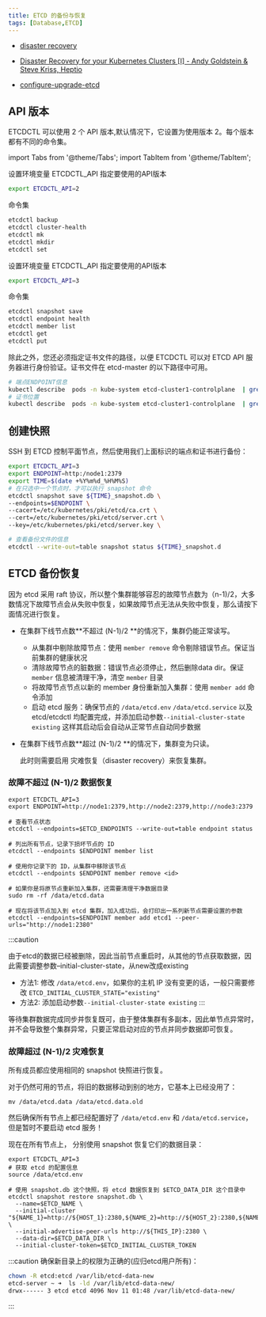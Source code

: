 ```yaml
---
title: ETCD 的备份与恢复
tags: [Database,ETCD]
---
```

- [disaster recovery](https://github.com/etcd-io/website/blob/main/content/en/docs/v3.5/op-guide/recovery.md) 

- [Disaster Recovery for your Kubernetes Clusters [I] - Andy Goldstein & Steve Kriss, Heptio](https://www.youtube.com/watch?v=qRPNuT080Hk)

- [configure-upgrade-etcd](https://kubernetes.io/docs/tasks/administer-cluster/configure-upgrade-etcd/#backing-up-an-etcd-cluster)

## API 版本

ETCDCTL 可以使用 2 个 API 版本,默认情况下，它设置为使用版本 2。每个版本都有不同的命令集。

import Tabs from '@theme/Tabs';
import TabItem from '@theme/TabItem';

<Tabs>

  <TabItem value="API Version2">

  设置环境变量 ETCDCTL_API 指定要使用的API版本

  ```bash
  export ETCDCTL_API=2
  ```

  命令集
  ```bash
  etcdctl backup
  etcdctl cluster-health
  etcdctl mk
  etcdctl mkdir
  etcdctl set
  ```  
  </TabItem>

  <TabItem value="API Version3">

  设置环境变量 ETCDCTL_API 指定要使用的API版本

  ```bash
  export ETCDCTL_API=3
  ```

  命令集
  ```bash
  etcdctl snapshot save 
  etcdctl endpoint health
  etcdctl member list
  etcdctl get
  etcdctl put
  ```
  </TabItem>

</Tabs>

除此之外，您还必须指定证书文件的路径，以便 ETCDCTL 可以对 ETCD API 服务器进行身份验证。证书文件在 etcd-master 的以下路径中可用。

```bash
# 端点ENDPOINT信息
kubectl describe  pods -n kube-system etcd-cluster1-controlplane  | grep advertise-client-urls
# 证书位置
kubectl describe  pods -n kube-system etcd-cluster1-controlplane  | grep pki
```

## 创建快照

SSH 到 ETCD 控制平面节点，然后使用我们上面标识的端点和证书进行备份：

```bash
export ETCDCTL_API=3
export ENDPOINT=http:/node1:2379
export TIME=$(date +%Y%m%d_%H%M%S)
# 在只选中一个节点时，才可以执行 snapshot 命令
etcdctl snapshot save ${TIME}_snapshot.db \
--endpoints=$ENDPOINT \
--cacert=/etc/kubernetes/pki/etcd/ca.crt \
--cert=/etc/kubernetes/pki/etcd/server.crt \
--key=/etc/kubernetes/pki/etcd/server.key \

# 查看备份文件的信息
etcdctl --write-out=table snapshot status ${TIME}_snapshot.d
```

## ETCD 备份恢复

因为 etcd 采用 raft 协议，所以整个集群能够容忍的故障节点数为（n-1)/2，大多数情况下故障节点会从失败中恢复，如果故障节点无法从失败中恢复，那么请按下面情况进行恢复。

- 在集群下线节点数**不超过 (N-1)/2 **的情况下，集群仍能正常读写。
  - 从集群中剔除故障节点：使用 `member remove` 命令剔除错误节点。保证当前集群的健康状况
  - 清除故障节点的脏数据：错误节点必须停止，然后删除data dir。保证 `member` 信息被清理干净，清空 `member` 目录
  - 将故障节点节点以新的 member 身份重新加入集群：使用 `member add` 命令添加
  - 启动 etcd 服务：确保节点的 `/data/etcd.env` `/data/etcd.service` 以及 etcd/etcdctl 均配置完成，并添加启动参数`--initial-cluster-state existing` 这样其启动后会自动从正常节点自动同步数据

- 在集群下线节点数**超过 (N-1)/2 **的情况下，集群变为只读。

  此时则需要启用 灾难恢复（disaster recovery）来恢复集群。

### 故障不超过 (N-1)/2 数据恢复

```shell
export ETCDCTL_API=3
export ENDPOINT=http://node1:2379,http://node2:2379,http://node3:2379

# 查看节点状态
etcdctl --endpoints=$ETCD_ENDPOINTS --write-out=table endpoint status

# 列出所有节点，记录下损坏节点的 ID
etcdctl --endpoints $ENDPOINT member list

# 使用你记录下的 ID，从集群中移除该节点
etcdctl --endpoints $ENDPOINT member remove <id>

# 如果你是将原节点重新加入集群，还需要清理干净数据目录
sudo rm -rf /data/etcd.data

# 现在将该节点加入到 etcd 集群，加入成功后，会打印出一系列新节点需要设置的参数
etcdctl --endpoints=$ENDPOINT member add etcd1 --peer-urls="http://node1:2380"
```

<!-- 
或者恢复这个故障节点
```bash
ETCDCTL_API=3 etcdctl snapshot restore /root/cluster2.db --data-dir /var/lib/etcd-data-new \
--endpoints=https://node1:2379 \
--cacert=/etc/etcd/pki/ca.pem \
--cert=/etc/etcd/pki/etcd.pem \
--key=/etc/etcd/pki/etcd-key.pem 
``` -->
:::caution

由于etcd的数据已经被删除，因此当前节点重启时，从其他的节点获取数据，因此需要调整参数–initial-cluster-state，从new改成existing
- 方法1: 修改 `/data/etcd.env`，如果你的主机 IP 没有变更的话，一般只需要修改 `ETCD_INITIAL_CLUSTER_STATE="existing"` 
- 方法2: 添加启动参数`--initial-cluster-state existing`
:::

等待集群数据完成同步并恢复既可，由于整体集群有多副本，因此单节点异常时，并不会导致整个集群异常，只要正常启动对应的节点并同步数据即可恢复。

### 故障超过 (N-1)/2 灾难恢复

所有成员都应使用相同的 snapshot 快照进行恢复。



对于仍然可用的节点，将旧的数据移动到别的地方，它基本上已经没用了：

```shell
mv /data/etcd.data /data/etcd.data.old
```

然后确保所有节点上都已经配置好了 `/data/etcd.env` 和 `/data/etcd.service`，但是暂时不要启动 etcd 服务！

现在在所有节点上， 分别使用 snapshot 恢复它们的数据目录：

```shell
export ETCDCTL_API=3
# 获取 etcd 的配置信息
source /data/etcd.env

# 使用 snapshot.db 这个快照，将 etcd 数据恢复到 $ETCD_DATA_DIR 这个目录中
etcdctl snapshot restore snapshot.db \
  --name=$ETCD_NAME \
  --initial-cluster "${NAME_1}=http://${HOST_1}:2380,${NAME_2}=http://${HOST_2}:2380,${NAME_3}=http://${HOST_3}:2380" \
  --initial-advertise-peer-urls http://${THIS_IP}:2380 \
  --data-dir=$ETCD_DATA_DIR \
  --initial-cluster-token=$ETCD_INITIAL_CLUSTER_TOKEN
```

:::caution
确保新目录上的权限为正确的(应归etcd用户所有)：
```bash
chown -R etcd:etcd /var/lib/etcd-data-new
etcd-server ~ ➜  ls -ld /var/lib/etcd-data-new/
drwx------ 3 etcd etcd 4096 Nov 11 01:48 /var/lib/etcd-data-new/
```
:::
















<!-- ## 备忘

<Tabs groupId="ETCD部署方式">
  <TabItem value="systemd">

  `vi /etc/systemd/system/etcd.service` 来更新 etcd 的 systemd 服务单元文件，或者 `sudo EDITOR=vim systemctl edit etcd.service`

  然后重启服务

  ```bash
  systemctl daemon-reload 
  systemctl restart etcd
  ```

  </TabItem>
  <TabItem value="kubeadm">

  位于 `/etc/kubernetes/manifests` 目录下的静态 pod。

  `watch "crictl ps | grep etcd"` 来查看 ETCD pod 何时重启。

  `kubectl delete pod -n kube-system etcd-controlplane` 重启它并等待 1 分钟。

  如果您在 ETCD YAML 文件中将 --data-dir 更改为 `/var/lib/etcd-from-backup`，请确保 etcd-data 的 volumeMounts 也已更新，mountPath 指向 `/var/lib/ etcd-from-backup` ，并且`--data-dir`目录的权限正确

  ```yaml title="/etc/kubernetes/manifests/etcd.yaml"
    volumes:
    - hostPath:
        path: /var/lib/etcd-from-backup
        type: DirectoryOrCreate
      name: etcd-data
        With this change, /var/lib/etcd on the container points to /var/lib/etcd-from-backup on the controlplane (which is what we want).
  ```
  </TabItem>
</Tabs> -->
